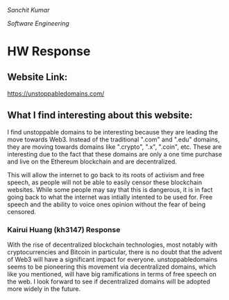 _Sanchit Kumar_

_Software Engineering_



# HW Response



## Website Link:

https://unstoppabledomains.com/



## What I find interesting about this website:



 I find unstoppable domains to be interesting because they are leading the move towards Web3. Instead of the traditional ".com" and  ".edu" domains, they are moving towards domains like ".crypto", ".x", ".coin", etc. These are interesting due to the fact that these domains are only a one time purchase and live on the Ethereum blockchain and are decentralized.   

 This will allow the internet to go back to its roots of activism and free speech, as people will not be able to easily censor these blockchain websites. While some people may say that this is dangerous, it is in fact going back to what the internet was intially intented to be used for. Free speech and the ability to voice ones opinion without the fear of being censored. 

### Kairui Huang (kh3147) Response
With the rise of decentralized blockchain technologies, most notably with cryptocurrencies and Bitcoin in particular,
there is no doubt that the advent of Web3 will have a significant impact for everyone. unstoppabledomains seems to be
pioneering this movement via decentralized domains, which like you mentioned, will have big ramifications in terms of
free speech on the web. I look forward to see if decentralized domains will be adopted more widely in the future.